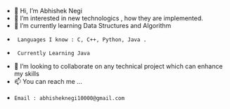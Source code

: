 - 👋 Hi, I’m Abhishek Negi
- 👀 I’m interested in new technologics , how they are implemented.
- 🌱 I’m currently learning Data Structures and Algorithm
-      Languages I know : C, C++, Python, Java .
-      Currently Learning Java
- 💞️ I’m looking to collaborate on any technical project which can enhance my skills
- 📫 You can reach me ...
-     Email : abhisheknegi10000@gmail.com

<!---
AbhishekNegi001/AbhishekNegi001 is a ✨ special ✨ repository because its `README.md` (this file) appears on your GitHub profile.
You can click the Preview link to take a look at your changes.
--->
